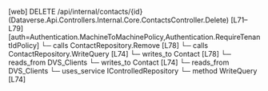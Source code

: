 [web] DELETE /api/internal/contacts/{id}  (Dataverse.Api.Controllers.Internal.Core.ContactsController.Delete)  [L71–L79] [auth=Authentication.MachineToMachinePolicy,Authentication.RequireTenantIdPolicy]
  └─ calls ContactRepository.Remove [L78]
  └─ calls ContactRepository.WriteQuery [L74]
  └─ writes_to Contact [L78]
    └─ reads_from DVS_Clients
  └─ writes_to Contact [L74]
    └─ reads_from DVS_Clients
  └─ uses_service IControlledRepository<Contact>
    └─ method WriteQuery [L74]

